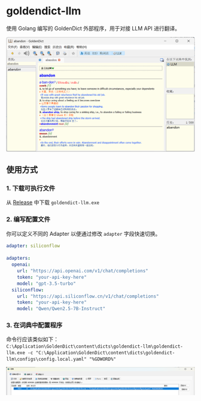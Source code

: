 # goldendict-llm

使用 Golang 编写的 GoldenDict 外部程序，用于对接 LLM API 进行翻译。

![preview.png](./resources/preview.png)

## 使用方式

### 1. 下载可执行文件

从 [Release](https://github.com/gitsang/goldendict-llm/releases/latest) 中下载 `goldendict-llm.exe`

### 2. 编写配置文件

你可以定义不同的 Adapter 以便通过修改 `adapter` 字段快速切换。

```yaml
adapter: siliconflow

adapters:
  openai:
    url: "https://api.openai.com/v1/chat/completions"
    token: "your-api-key-here"
    model: "gpt-3.5-turbo"
  siliconflow:
    url: "https://api.siliconflow.cn/v1/chat/completions"
    token: "your-api-key-here"
    model: "Qwen/Qwen2.5-7B-Instruct"
```

### 3. 在词典中配置程序

命令行应该类似如下：`C:\Application\GoldenDict\content\dicts\goldendict-llm\goldendict-llm.exe -c "C:\Application\GoldenDict\content\dicts\goldendict-llm\configs\config.local.yaml" "%GDWORD%"`

![add-external-program.png](./resources/add-external-program.png)
